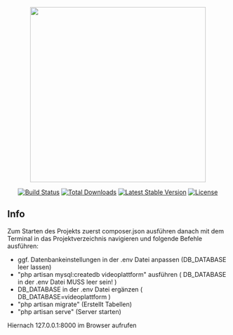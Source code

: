 
<p align="center"><a href="https://laravel.com" target="_blank"><img src="https://raw.githubusercontent.com/laravel/art/master/logo-lockup/5%20SVG/2%20CMYK/1%20Full%20Color/laravel-logolockup-cmyk-red.svg" width="400"></a></p>

<p align="center">
<a href="https://travis-ci.org/laravel/framework"><img src="https://travis-ci.org/laravel/framework.svg" alt="Build Status"></a>
<a href="https://packagist.org/packages/laravel/framework"><img src="https://poser.pugx.org/laravel/framework/d/total.svg" alt="Total Downloads"></a>
<a href="https://packagist.org/packages/laravel/framework"><img src="https://poser.pugx.org/laravel/framework/v/stable.svg" alt="Latest Stable Version"></a>
<a href="https://packagist.org/packages/laravel/framework"><img src="https://poser.pugx.org/laravel/framework/license.svg" alt="License"></a>
</p>

## Info

Zum Starten des Projekts zuerst composer.json ausführen danach mit dem Terminal in das Projektverzeichnis navigieren und folgende Befehle ausführen:

-  ggf. Datenbankeinstellungen in der .env Datei anpassen (DB_DATABASE leer lassen)
- "php artisan mysql:createdb videoplattform" ausführen ( DB_DATABASE in der .env Datei MUSS leer sein! )
-  DB_DATABASE in der .env Datei ergänzen ( DB_DATABASE=videoplattform )
- "php artisan migrate" (Erstellt Tabellen)
- "php artisan serve"   (Server starten)

Hiernach 127.0.0.1:8000 im Browser aufrufen
